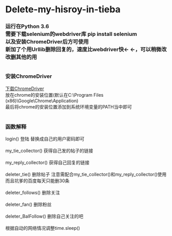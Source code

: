 # Delete-my-hisroy-in-tieba 
<h3>
运行在Python 3.6<br>
需要下载selenium的webdriver库 pip install selenium<br>
以及安装ChromeDriver后方可使用<br>
新加了个用Urllib删除回复的，速度比webdriver快← ←，可以稍微改改删其他的用<br><br>

安装ChromeDriver<br>
</h3>
<a href="https://sites.google.com/a/chromium.org/chromedriver/"/>下载ChromeDriver</a><br>
放在chrome的安装位置(默认在C:\Program Files (x86)\Google\Chrome\Application)<br>
最后将chrome的安装位置添加到系统环境变量的PATH当中即可<br><br>
<h3>
函数解释<br>
</h3>
login() 登陆 替换成自己的用户密码即可<br><br>
my_tie_collector() 获得自己发的帖子的链接<br><br>
my_reply_collector() 获得自己回复的链接<br><br>
deleter_tie() 删除帖子 注意需配合my_tie_collector()和my_reply_collector()使用<br>而且坑爹的百度每天只能删30条<br><br>
deleter_follows() 删除关注<br><br>
deleter_fan() 删除粉丝<br><br>
deleter_BaIFollow() 删除自己关注的吧<br><br>
根据自动的网络情况调整time.sleep()
